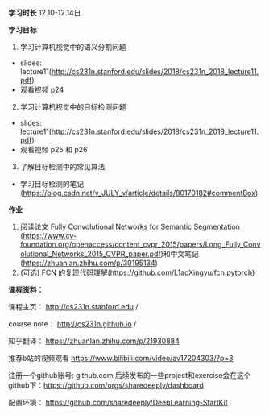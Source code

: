**学习时长**
12.10-12.14日

**学习目标**

1. 学习计算机视觉中的语义分割问题
- slides: lecture11(http://cs231n.stanford.edu/slides/2018/cs231n_2018_lecture11.pdf)
- 观看视频 p24
2. 学习计算机视觉中的目标检测问题
- slides: lecture11(http://cs231n.stanford.edu/slides/2018/cs231n_2018_lecture11.pdf)
- 观看视频 p25 和 p26
3. 了解目标检测中的常见算法
- 学习目标检测的笔记(https://blog.csdn.net/v_JULY_v/article/details/80170182#commentBox)

**作业**

1. 阅读论文 Fully Convolutional Networks for Semantic Segmentation (https://www.cv-foundation.org/openaccess/content_cvpr_2015/papers/Long_Fully_Convolutional_Networks_2015_CVPR_paper.pdf)和中文笔记(https://zhuanlan.zhihu.com/p/30195134)
2. (可选) FCN 的复现代码理解(https://github.com/L1aoXingyu/fcn.pytorch)

**课程资料：**

课程主页： http://cs231n.stanford.edu /

course note： http://cs231n.github.io /

知乎翻译： https://zhuanlan.zhihu.com/p/21930884

推荐b站的视频观看  https://www.bilibili.com/video/av17204303/?p=3 

注册一个github账号: github.com
后续发布的一些project和exercise会在这个github下：https://github.com/orgs/sharedeeply/dashboard

配置环境：  https://github.com/sharedeeply/DeepLearning-StartKit